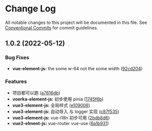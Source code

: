 # Change Log

All notable changes to this project will be documented in this file.
See [Conventional Commits](https://conventionalcommits.org) for commit guidelines.

## 1.0.2 (2022-05-12)


### Bug Fixes

* **vue-element-js:** the some w-64 not the some width ([92cd204](https://gitee.com/radiorz/vue3-admin-ts/commits/92cd2046bdb4c7c2dd0dab8a0cd9b63a9ea948e7))


### Features

* 项目都可以跑 ([a7616db](https://gitee.com/radiorz/vue3-admin-ts/commits/a7616db60ad2bee278eed824285fc15d96c85226))
* **voerka-element-js:** 初步使用 pinia ([1745f6b](https://gitee.com/radiorz/vue3-admin-ts/commits/1745f6b4c4ed52f1cd008af7cb882c98bdb25092))
* **vue3-element-js:** 全局样式 ([e109006](https://gitee.com/radiorz/vue3-admin-ts/commits/e1090067e788c3a1b2fe8ba42b9f97b2f87d37e6))
* **vue3-element-js:** 自动导入 与 logger 实现 ([c87f535](https://gitee.com/radiorz/vue3-admin-ts/commits/c87f535ddb68d2056a89a3f2bee36502da39b3ef))
* **vue3-element-js:** vue-i18n 初步可用 ([2bdb8d6](https://gitee.com/radiorz/vue3-admin-ts/commits/2bdb8d6b183673f4a210f6bea0398a85f53ff53f))
* **vue3-elment-js:** vue-router vue-use ([6a1b931](https://gitee.com/radiorz/vue3-admin-ts/commits/6a1b9314f212e96000079d9aeaa937acda1f2b37))
